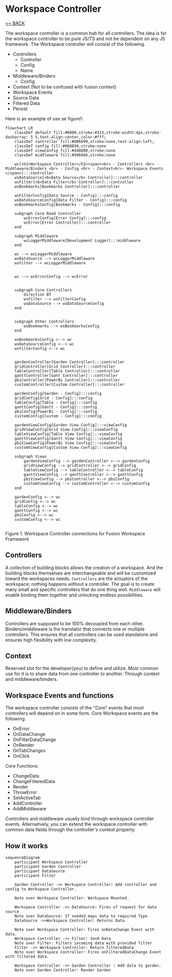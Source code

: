 # Workspace Controller

[<< BACK](/README.md)

The workspace controller is a common hub for all controllers. The idea is for the workspace controller to be pure JS/TS and not be dependent on any JS framework. The Workspace controller will consist of the following.

- Controllers
  - Controller
  - Config
  - Name
- Middleware/Binders
  - Config
- Context (Not to be confused with fusion context)
- Workspace Events
- Source Data
- Filtered Data
- Persist

Here is an example of use se figure1:

```mermaid
flowchart LR
    classDef default fill:#0000,stroke:#333,stroke-width:4px,stroke-dasharray: 5 5,text-align:center,color:#fff;
    classDef controller fill:#006699,stroke:none,text-align:left;
    classDef config fill:#008899,stroke:none
    classDef viewConfig fill:#448800,stroke:none
    classDef middleware fill:#996666,stroke:none

    wc[<h2>Workspace Controller</h2><span><br> - Controllers <br> - Middleware/Binders <br> - Config <br> - Context<br>- Workspace Events </span>]:::controller
    wsDataSource[<b>Data Source</b> Controller]:::controller
    wsFilter[<b>Data Filter</b> Controller]:::controller
    wsBookmarks[Bookmarks Controller]:::controller

    wsFilterConfig[Data Source - Config]:::config
    wsDataSourceConfig[Data Filter - Config]:::config
    wsBookmarksConfig[Bookmarks - Config]:::config

    subgraph Core Read Controller
        wcErrorConfig[Error Config]:::config
        wcError[Error Controller]:::controller
    end

    subgraph Middleware
        wcLoggerMiddleware[Development Logger]:::middleware
    end

    wc --> wcLoggerMiddleware
    wsDataSource --> wcLoggerMiddleware
    wsFilter --> wcLoggerMiddleware


    wc --> wcErrorConfig --> wcError


    subgraph Core Controllers
        direction BT
        wsFilter --> wsFilterConfig
        wsDataSource --> wsDataSourceConfig
    end


    subgraph Other Controllers
        wsBookmarks --> wsBookmarksConfig
    end

    wsBookmarksConfig <--> wc
    wsDataSourceConfig <--> wc
    wsFilterConfig <--> wc


    gardenController[Garden Controller]:::controller
    gridController[Grid Controller]:::controller
    tableController[Table Controller]:::controller
    ganttController[Gant Controller]:::controller
    pbiController[PowerBi Controller]:::controller
    customController[Custom Controller]:::controller

    gardenConfig[Garden - Config]:::config
    gridConfig[Grid - Config]:::config
    tableConfig[Table - Config]:::config
    ganttConfig[Gantt - Config]:::config
    pbiConfig[PowerBi - Config]:::config
    customConfig[Custom - Config]:::config

    gardenViewConfig[Garden View Config]:::viewConfig
    gridViewConfig[Grid View Config]:::viewConfig
    tableViewConfig[Table View Config]:::viewConfig
    ganttViewConfig[Gantt View Config]:::viewConfig
    pbiViewConfig[PowerBi View Config]:::viewConfig
    customViewConfig[Custom View Config]:::viewConfig

    subgraph Views
        gardenViewConfig --> gardenController <--> gardenConfig
        gridViewConfig --> gridController <--> gridConfig
        tableViewConfig --> tableController <--> tableConfig
        ganttViewConfig --> ganttController <--> ganttConfig
        pbiViewConfig --> pbiController <--> pbiConfig
        customViewConfig --> customController <--> customConfig
    end

    gardenConfig <--> wc
    gridConfig <--> wc
    tableConfig <--> wc
    ganttConfig <--> wc
    pbiConfig <--> wc
    customConfig <--> wc


```

Figure 1. Workspace Controller connections for Fusion Workspace Framework

## Controllers

A collection of building blocks allows the creation of a workspace. And the building blocks themselves are interchangeable and will be customized toward the workspaces needs. `Controllers` are the actuators of the workspace; nothing happens without a controller. The goal is to create many small and specific controllers that do one thing well. `Middleware` will enable binding them together and unlocking endless possibilities.

## Middleware/Binders

Controllers are supposed to be 100% decoupled from each other. Binders/middleware is the translator that connects one or multiple controllers. This ensures that all controllers can be used standalone and ensures high flexibility with low complexity.

## Context

Reserved slot for the developer(you) to define and utilize. Most common use for it is to share data from one controller to another. Through context and middleware/binders.

## Workspace Events and functions

The workspace controller consists of the "Core" events that most controllers will depend on in some form. Core Workspace events are the following.

- OnError
- OnDataChange
- OnFilterDataChange
- OnRender
- OnTabChanges
- OnClick

Core Functions:

- ChangeData
- ChangeFilteredData
- Render
- ThrowError
- SetActiveTab
- AddController
- AddMiddleware

Controllers and middleware usually bind through workspace controller events. Alternatively, you can extend the workspace controller with common data fields through the controller's context property.

## How it works

```mermaid
sequenceDiagram
    participant Workspace Controller
    participant Garden Controller
    participant DataSource
    participant Filter

    Garden Controller ->> Workspace Controller: Add controller and config to Workspace Controller.

    Note over Workspace Controller: Workspace Mounted.

    Workspace Controller ->> DataSource: Fires of request for data source
    Note over DataSource: If needed maps data to required Type
    DataSource ->>Workspace Controller: Returns Data

    Note over Workspace Controller: Fires onDataChange Event with data.
    Workspace Controller ->> Filter: Send Data
    Note over Filter: Filters incoming data with provided filter
    Filter ->> Workspace Controller: Return filteredData
    Note over Workspace Controller: Fires onFilteredDataChange Event with filtered data.

    Workspace Controller ->> Garden Controller : Add data to garden.
    Note over Garden Controller: Render Garden
```
